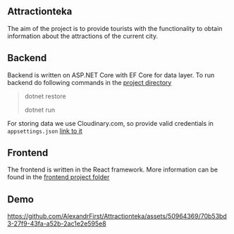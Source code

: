 ## Attractionteka

The aim of the project is to provide tourists with the functionality to obtain information about the attractions of the current city.

## Backend

Backend is written on ASP.NET Core with EF Core for data layer.
To run backend do following commands in the [project directory](https://github.com/AlexandrFirst/Attractionteka/tree/main/Attractionteka.Backend)
> dotnet restore
>
> dotnet run

For storing data we use Cloudinary.com, so provide valid credentials in `appsettings.json` [link to it](https://github.com/AlexandrFirst/Attractionteka/tree/main/Attractionteka.Frontend)

## Frontend

The frontend is written in the React framework. More information can be found in the [frontend project folder](https://github.com/AlexandrFirst/LearningPortal/tree/master/web)

## Demo

https://github.com/AlexandrFirst/Attractionteka/assets/50964369/70b53bd3-27f9-43fa-a52b-2ac1e2e595e8



